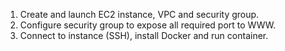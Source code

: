 1. Create and launch EC2 instance, VPC and security group.
2. Configure security group to expose all required port to WWW.
3. Connect to instance (SSH), install Docker and run container.